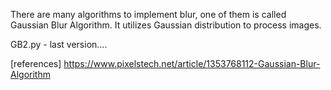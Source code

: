 There are many algorithms to implement blur, one of them is called Gaussian Blur Algorithm. It utilizes Gaussian distribution to process images.

GB2.py - last version....




[references]
https://www.pixelstech.net/article/1353768112-Gaussian-Blur-Algorithm

